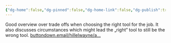 ```yaml
---
{"dg-home":false,"dg-pinned":false,"dg-home-link":false,"dg-publish":true,"tags":["dgblip"],"disabled rules":["yaml-title","yaml-title-alias","file-name-heading"],"title":"philipp on mastodon @ 2023-01-22","created-date":"2023-01-22T06:55:07","id":109731545599785040,"updated-date":"2025-05-02T08:50:43","dg-path":"blips/109731545599785033.md","permalink":"/blips/109731545599785033/","dgPassFrontmatter":true}
---
```



Good overview over trade offs when choosing the right tool for the job. It also discusses circumstances which might lead the „right“ tool to still be the wrong tool. [buttondown.email/hillelwayne/a…](https://buttondown.email/hillelwayne/archive/use-the-wrong-tool-for-the-job/)



